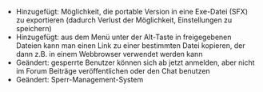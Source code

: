 - Hinzugefügt: Möglichkeit, die portable Version in eine Exe-Datei (SFX) zu exportieren (dadurch Verlust der Möglichkeit, Einstellungen zu speichern)
- Hinzugefügt: aus dem Menü unter der Alt-Taste in freigegebenen Dateien kann man einen Link zu einer bestimmten Datei kopieren, der dann z.B. in einem Webbrowser verwendet werden kann
- Geändert: gesperrte Benutzer können sich ab jetzt anmelden, aber nicht im Forum Beiträge veröffentlichen  oder den Chat benutzen
- Geändert: Sperr-Management-System